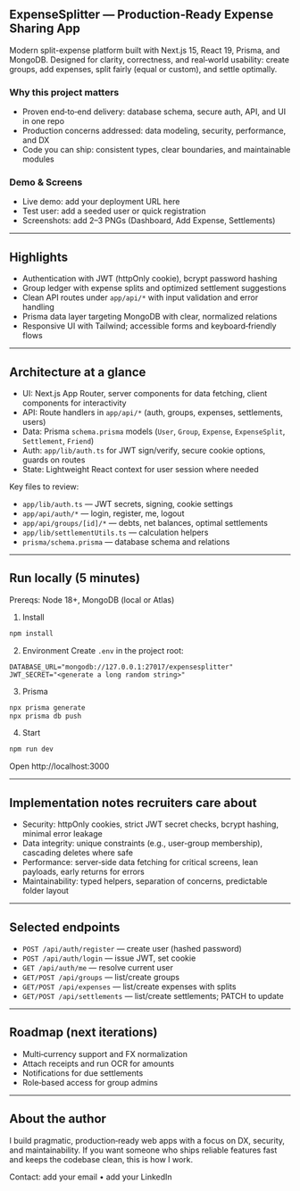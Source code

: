 ## ExpenseSplitter — Production‑Ready Expense Sharing App

Modern split-expense platform built with Next.js 15, React 19, Prisma, and MongoDB. Designed for clarity, correctness, and real‑world usability: create groups, add expenses, split fairly (equal or custom), and settle optimally.

### Why this project matters
- Proven end‑to‑end delivery: database schema, secure auth, API, and UI in one repo
- Production concerns addressed: data modeling, security, performance, and DX
- Code you can ship: consistent types, clear boundaries, and maintainable modules

### Demo & Screens
- Live demo: add your deployment URL here
- Test user: add a seeded user or quick registration
- Screenshots: add 2–3 PNGs (Dashboard, Add Expense, Settlements)

---

## Highlights
- Authentication with JWT (httpOnly cookie), bcrypt password hashing
- Group ledger with expense splits and optimized settlement suggestions
- Clean API routes under `app/api/*` with input validation and error handling
- Prisma data layer targeting MongoDB with clear, normalized relations
- Responsive UI with Tailwind; accessible forms and keyboard‑friendly flows

---

## Architecture at a glance
- UI: Next.js App Router, server components for data fetching, client components for interactivity
- API: Route handlers in `app/api/*` (auth, groups, expenses, settlements, users)
- Data: Prisma `schema.prisma` models (`User`, `Group`, `Expense`, `ExpenseSplit`, `Settlement`, `Friend`)
- Auth: `app/lib/auth.ts` for JWT sign/verify, secure cookie options, guards on routes
- State: Lightweight React context for user session where needed

Key files to review:
- `app/lib/auth.ts` — JWT secrets, signing, cookie settings
- `app/api/auth/*` — login, register, me, logout
- `app/api/groups/[id]/*` — debts, net balances, optimal settlements
- `app/lib/settlementUtils.ts` — calculation helpers
- `prisma/schema.prisma` — database schema and relations

---

## Run locally (5 minutes)
Prereqs: Node 18+, MongoDB (local or Atlas)

1) Install
```bash
npm install
```

2) Environment
Create `.env` in the project root:
```env
DATABASE_URL="mongodb://127.0.0.1:27017/expensesplitter"
JWT_SECRET="<generate a long random string>"
```

3) Prisma
```bash
npx prisma generate
npx prisma db push
```

4) Start
```bash
npm run dev
```
Open http://localhost:3000

---

## Implementation notes recruiters care about
- Security: httpOnly cookies, strict JWT secret checks, bcrypt hashing, minimal error leakage
- Data integrity: unique constraints (e.g., user-group membership), cascading deletes where safe
- Performance: server‑side data fetching for critical screens, lean payloads, early returns for errors
- Maintainability: typed helpers, separation of concerns, predictable folder layout

---

## Selected endpoints
- `POST /api/auth/register` — create user (hashed password)
- `POST /api/auth/login` — issue JWT, set cookie
- `GET /api/auth/me` — resolve current user
- `GET/POST /api/groups` — list/create groups
- `GET/POST /api/expenses` — list/create expenses with splits
- `GET/POST /api/settlements` — list/create settlements; PATCH to update

---

## Roadmap (next iterations)
- Multi‑currency support and FX normalization
- Attach receipts and run OCR for amounts
- Notifications for due settlements
- Role‑based access for group admins

---

## About the author
I build pragmatic, production‑ready web apps with a focus on DX, security, and maintainability. If you want someone who ships reliable features fast and keeps the codebase clean, this is how I work.

Contact: add your email • add your LinkedIn
